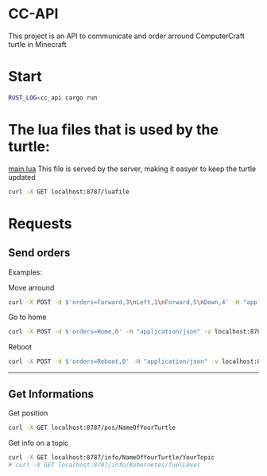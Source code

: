 # CC-API 

This project is an API to communicate and order arround ComputerCraft turtle in Minecraft

# Start

```bash
RUST_LOG=cc_api cargo run
```

# The lua files that is used by the turtle:
[main.lua](./main.lua) This file is served by the server, making it easyer to keep the turtle updated
```bash
curl -X GET localhost:8787/luafile
```

# Requests

## Send orders

Examples:

Move arround
```bash
curl -X POST -d $'orders=Forward,3\nLeft,1\nForward,5\nDown,4' -H "application/json"  localhost:8787/order/NameOfYourTurtle
```

Go to home
```bash
curl -X POST -d $'orders=Home,0' -H "application/json" -v localhost:8787/order/NameOfYourTurtle
```

Reboot
```bash
curl -X POST -d $'orders=Reboot,0' -H "application/json" -v localhost:8787/order/NameOfYourTurtle
```
<hr/>

## Get Informations

Get position
```bash
curl -X GET localhost:8787/pos/NameOfYourTurtle
```

Get info on a topic
```bash
curl -X GET localhost:8787/info/NameOfYourTurtle/YourTopic
# curl -X GET localhost:8787/info/Kubernetes/fuelLevel
```